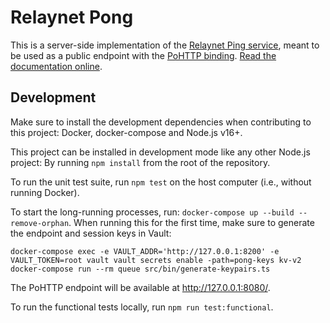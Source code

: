 # Relaynet Pong

This is a server-side implementation of the [Relaynet Ping service](https://specs.relaynet.link/RS-014), meant to be used as a public endpoint with the [PoHTTP binding](https://specs.relaynet.link/RS-007). [Read the documentation online](https://docs.relaycorp.tech/relaynet-pong/).

## Development

Make sure to install the development dependencies when contributing to this project: Docker, docker-compose and Node.js v16+.

This project can be installed in development mode like any other Node.js project: By running `npm install` from the root of the repository.

To run the unit test suite, run `npm test` on the host computer (i.e., without running Docker).

To start the long-running processes, run: `docker-compose up --build --remove-orphan`. When running this for the first time, make sure to generate the endpoint and session keys in Vault:

```
docker-compose exec -e VAULT_ADDR='http://127.0.0.1:8200' -e VAULT_TOKEN=root vault vault secrets enable -path=pong-keys kv-v2
docker-compose run --rm queue src/bin/generate-keypairs.ts
```

The PoHTTP endpoint will be available at http://127.0.0.1:8080/.

To run the functional tests locally, run `npm run test:functional`.
